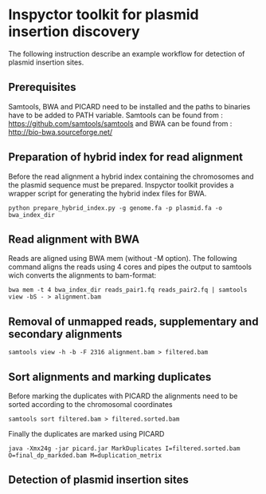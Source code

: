 # Inspyctor toolkit for plasmid insertion discovery
The following instruction describe an example workflow for detection of plasmid insertion sites. 

## Prerequisites
Samtools, BWA and PICARD need to be installed and the paths to binaries have to be added to PATH variable. Samtools can be found from : https://github.com/samtools/samtools and BWA can be found from : http://bio-bwa.sourceforge.net/

## Preparation of hybrid index for read alignment 
Before the read alignment a hybrid index containing the chromosomes and the plasmid sequence must be prepared. Inspyctor toolkit provides a wrapper script for generating the hybrid index files for BWA. 
```
python prepare_hybrid_index.py -g genome.fa -p plasmid.fa -o bwa_index_dir
```
## Read alignment with BWA
Reads are aligned using BWA mem (without -M option). The following command aligns the reads using 4 cores and pipes the output to samtools wich converts the alignments to bam-format:
```
bwa mem -t 4 bwa_index_dir reads_pair1.fq reads_pair2.fq | samtools view -bS - > alignment.bam
```
## Removal of unmapped reads, supplementary and secondary alignments 
```
samtools view -h -b -F 2316 alignment.bam > filtered.bam
```
## Sort alignments and marking duplicates 
Before marking the duplicates with PICARD the alignments need to be sorted according to the chromosomal coordinates
```
samtools sort filtered.bam > filtered.sorted.bam
```
Finally the duplicates are marked using PICARD
```
java -Xmx24g -jar picard.jar MarkDuplicates I=filtered.sorted.bam O=final_dp_markded.bam M=duplication_metrix
```
## Detection of plasmid insertion sites  

